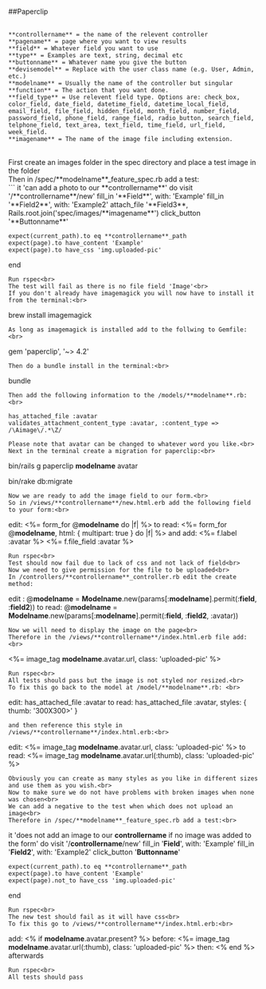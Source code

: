 ##Paperclip<br>
<br>
```
**controllername** = the name of the relevent controller
**pagename** = page where you want to view results
**field** = Whatever field you want to use
**type** = Examples are text, string, decimal etc
**buttonname** = Whatever name you give the button
**devisemodel** = Replace with the user class name (e.g. User, Admin, etc.)
**modelname** = Usually the name of the controller but singular
**function** = The action that you want done.
**field_type** = Use relevent field type. Options are: check_box, color_field, date_field, datetime_field, datetime_local_field, email_field, file_field, hidden_field, month_field, number_field, password_field, phone_field, range_field, radio_button, search_field, telphone_field, text_area, text_field, time_field, url_field, week_field.
**imagename** = The name of the image file including extension.
```
<br>
First create an images folder in the spec directory and place a test image in the folder<br>
Then in /spec/**modelname**_feature_spec.rb add a test:<br>
```
it 'can add a photo to our **controllername**' do
	visit '/**controllername**/new'
	fill_in '**Field**', with: 'Example'
	fill_in '**Field2**', with: 'Example2'
	attach_file '**Field3**, Rails.root.join('spec/images/**imagename**')
	click_button '**Buttonname**'

	expect(current_path).to eq **controllername**_path
	expect(page).to have_content 'Example'
	expect(page).to have_css 'img.uploaded-pic'
end
```
Run rspec<br>
The test will fail as there is no file field 'Image'<br>
If you don't already have imagemagick you will now have to install it from the terminal:<br>
```
brew install imagemagick
```
As long as imagemagick is installed add to the follwing to Gemfile:<br>
```
gem 'paperclip', '~> 4.2'
```
Then do a bundle install in the terminal:<br>
```
bundle
```
Then add the following information to the /models/**modelname**.rb:<br>
```
	has_attached_file :avatar
 	validates_attachment_content_type :avatar, :content_type => /\Aimage\/.*\Z/
```
Please note that avatar can be changed to whatever word you like.<br>
Next in the terminal create a migration for paperclip:<br>
```
bin/rails g paperclip **modelname** avatar

bin/rake db:migrate
```
Now we are ready to add the image field to our form.<br>
So in /views/**controllername**/new.html.erb add the following field to your form:<br>
```
edit: <%= form_for @**modelname** do |f| %>
to read: <%= form_for @**modelname**, html: { multipart: true } do |f| %>
and add:	<%= f.label :avatar %>
			<%= f.file_field :avatar %> 
```
Run rspec<br>
Test should now fail due to lack of css and not lack of field<br>
Now we need to give permission for the file to be uploaded<br> 
In /controllers/**controllername**_controller.rb edit the create method:
```
edit : @**modelname** = **Modelname**.new(params[:**modelname**].permit(:**field**, :**field2**))
to read: @**modelname** = **Modelname**.new(params[:**modelname**].permit(:**field**, :**field2**, :avatar))
```
Now we will need to display the image on the page<br>
Therefore in the /views/**controllername**/index.html.erb file add:<br>
```
<%= image_tag **modelname**.avatar.url, class: 'uploaded-pic' %>
```
Run rspec<br>
All tests should pass but the image is not styled nor resized.<br>
To fix this go back to the model at /model/**modelname**.rb: <br>
```
edit: has_attached_file :avatar
to read: has_attached_file :avatar, styles: { thumb: '300X300>' }
```
and then reference this style in /views/**controllername**/index.html.erb:<br>
```
edit: <%= image_tag **modelname**.avatar.url, class: 'uploaded-pic' %>
to read: <%= image_tag **modelname**.avatar.url(:thumb), class: 'uploaded-pic' %>
```
Obviously you can create as many styles as you like in different sizes and use them as you wish.<br>
Now to make sure we do not have problems with broken images when none was chosen<br>
We can add a negative to the test when which does not upload an image<br>
Therefore in /spec/**modelname**_feature_spec.rb add a test:<br>
```
it 'does not add an image to our **controllername** if no image was added to the form' do
	visit '/**controllername**/new'
	fill_in '**Field**', with: 'Example'
	fill_in '**Field2**', with: 'Example2'
	click_button '**Buttonname**'

	expect(current_path).to eq **controllername**_path
	expect(page).to have_content 'Example'
	expect(page).not_to have_css 'img.uploaded-pic'
end
```
Run rspec<br>
The new test should fail as it will have css<br>
To fix this go to /views/**controllername**/index.html.erb:<br>
```
add:	<% if **modelname**.avatar.present? %>
before:		<%= image_tag **modelname**.avatar.url(:thumb), class: 'uploaded-pic' %>
then: 	<% end %>		afterwards
```
Run rspec<br>
All tests should pass
